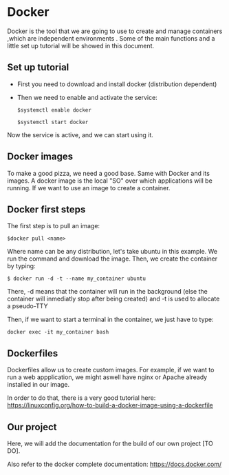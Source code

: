 # Docker

Docker is the tool that we are going to use to create and manage containers ,which are independent environments . Some of the main functions and a little set up tutorial will be showed in this document.



## Set up tutorial 

* First you need to download and install docker (distribution dependent)

* Then we need to enable and activate the service:

  ` $systemctl enable docker ` 

  `$systemctl start docker`  

Now the service is active, and we can start using it.

## Docker images

To make a good pizza, we need a good base. Same with Docker and its images. A docker image is the local "SO" over which applications will be running. If we want to use an image to create a container. 



## Docker first steps

The first step is to pull an image: 

`$docker pull <name> `

Where name can be  any distribution, let's take ubuntu in this example. We run the command and download the image. Then, we create the container by typing:

`$ docker run -d -t --name my_container ubuntu `

There, -d means that the container will run in the background (else the container will inmediatly stop after being created) and -t is used to allocate a pseudo-TTY 

Then, if we want to start a terminal in the container, we just have to type: 

`docker exec -it my_container bash  `



## Dockerfiles

Dockerfiles allow us to create custom images. For example, if we want to run a web appplication, we might aswell have nginx or Apache already installed in our image. 

In order to do that, there is a very good tutorial here: https://linuxconfig.org/how-to-build-a-docker-image-using-a-dockerfile

## Our project

Here, we will add the documentation for the build of our own project [TO DO].





Also refer to the docker complete documentation: https://docs.docker.com/  

  

